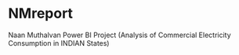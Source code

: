 # NMreport
Naan Muthalvan Power BI Project (Analysis of Commercial Electricity Consumption in INDIAN States)
